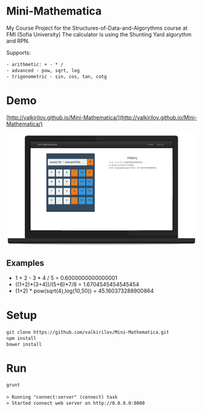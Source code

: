 Mini-Mathematica
======================

My Course Project for the Structures-of-Data-and-Algorythms course at FMI (Sofia University)
The calculator is using the Shunting Yard algorythm and RPN.

Supports:

	- arithmetic: + - * /
	- advanced - pow, sqrt, log
	- trigonometric - sin, cos, tan, cotg

# Demo
  [http://valkirilov.github.io/Mini-Mathematica/](http://valkirilov.github.io/Mini-Mathematica/)
  
 <p align="center">
  <a href="http://valkirilov.github.io/Mini-Mathematica/" target="_blank">
    <img src="https://raw.githubusercontent.com/valkirilov/Mini-Mathematica/gh-pages/images/laptop.png" alt="Screenshot"/>
  </a>
</p>
  
## Examples

- 1 + 2 - 3 * 4 / 5 = 0.6000000000000001
- ((1+2)*(3+4))/(5+6)*7/8 = 1.6704545454545454
- (1+2) * pow(sqrt(4),log(10,50)) = 45.160373288900864

# Setup

    git clone https://github.com/valkirilov/Mini-Mathematica.git
    npm install
    bower install

# Run

    grunt

    > Running "connect:server" (connect) task
	> Started connect web server on http://0.0.0.0:8000

